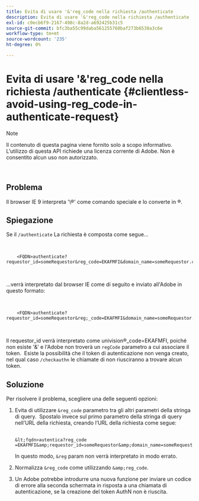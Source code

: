```yaml
---
title: Evita di usare '&'reg_code nella richiesta /authenticate
description: Evita di usare '&'reg_code nella richiesta /authenticate
exl-id: c0ecb6f9-2167-498c-8a2d-a692425b31c5
source-git-commit: bfc3ba55c99daba561255760baf273b6538a3c6e
workflow-type: tm+mt
source-wordcount: '235'
ht-degree: 0%

---
```


# Evita di usare &#39;&amp;&#39;reg_code nella richiesta /authenticate {#clientless-avoid-using-reg_code-in-authenticate-request}

>[!NOTE]
>
>Il contenuto di questa pagina viene fornito solo a scopo informativo. L’utilizzo di questa API richiede una licenza corrente di Adobe. Non è consentito alcun uso non autorizzato.

</br>



## Problema

Il browser IE 9 interpreta &#39;\®&#39; come comando speciale e lo converte in ®. 

## Spiegazione

Se il `/authenticate` La richiesta è composta come segue...

 

```
    <FQDN>authenticate? requestor_id=someRequestor&reg_code=EKAFMFI&domain_name=someRequestor.com&noflash=true&mso_id=someMvpd&redirect_url=someRequestor.redirect.url.html
```
 

...verrà interpretato dal browser IE come di seguito e inviato all&#39;Adobe in questo formato:

 

```
    <FQDN>authenticate?requestor_id=someRequestor&reg;_code=EKAFMFI&domain_name=someRequestor.com&noflash=true&mso_id=someMvpd&redirect_url=someRequestor.redirect.url.html
```
 

Il requestor\_id verrà interpretato come univision®\_code=EKAFMFI, poiché non esiste &#39;&amp;&#39; e l&#39;Adobe non troverà un `regCode` parametro a cui associare il token.  Esiste la possibilità che il token di autenticazione non venga creato, nel qual caso `/checkauthn` le chiamate di non riusciranno a trovare alcun token.



## Soluzione

Per risolvere il problema, scegliere una delle seguenti opzioni:

1. Evita di utilizzare `&reg_code` parametro tra gli altri parametri della stringa di query.  Spostalo invece sul primo parametro della stringa di query nell’URL della richiesta, creando l’URL della richiesta come segue:\
    

       &lt;fqdn>autentica?reg_code =EKAFMFI&amp;requestor_id=someRequestor&amp;domain_name=someRequestor.com&amp;noflash=true&amp;mso_id=someMvpd&amp;redirect_url=someRequestor.redirect.url.html
   

   In questo modo, `&reg` param non verrà interpretato in modo errato.

1. Normalizza `&reg_code` come utilizzando `&amp;reg_code`.

1. Un Adobe potrebbe introdurre una nuova funzione per inviare un codice di errore alla seconda schermata in risposta a una chiamata di autenticazione, se la creazione del token AuthN non è riuscita.
